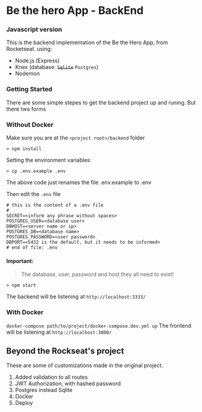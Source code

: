 
# Be the hero App - BackEnd
### Javascript version

This is the backend implementation of the Be the Hero App, from Rocketseat. using:

- Node.js (Express)
- Knex (database: ~~`Sqlite`~~ `Postgres`)
- Nodemon

### Getting Started

There are some simple stepes to get the backend project up and runing. But there two forms

### Without Docker
Make sure you are at the `<project root>/backend` folder
```shell
> npm install
```
Setting the environment variables:
```shell
> cp .env.example .env
```
The above code just renames the file .env.example to .env

Then edit the `.env` file
```shell
# this is the content of a .env file
# 
SECRET=<inform any phrase without spaces>
POSTGRES_USER=<database user>
DBHOST=<server name or ip>
POSTGRES_DB=<database name>
POSTGRES_PASSWORD=<user password>
DBPORT=<5432 is the default, but it needs to be informed>
# end of file: .env
```
#### Important:
> The database, user, password and host they all need to exist!

```shell
> npm start 
```


The backend will be listening at `http://localhost:3333/`


### With Docker

`docker-compose path/to/project/docker-compose.dev.yml up`
The frontend will be listening at `http://localhost:3000/`

## Beyond the Rockseat's project

These are some of customizations made in the original project.

1. Added validation to all routes
1. JWT Authorization, with hashed password
1. Postgres instead Sqlite
1. Docker
1. Deploy






